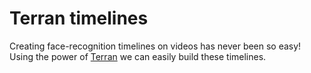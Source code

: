 # Terran timelines

Creating face-recognition timelines on videos has never been so easy! Using the power
of [Terran](https://github.com/pentogroup/terran) we can easily build these timelines.
